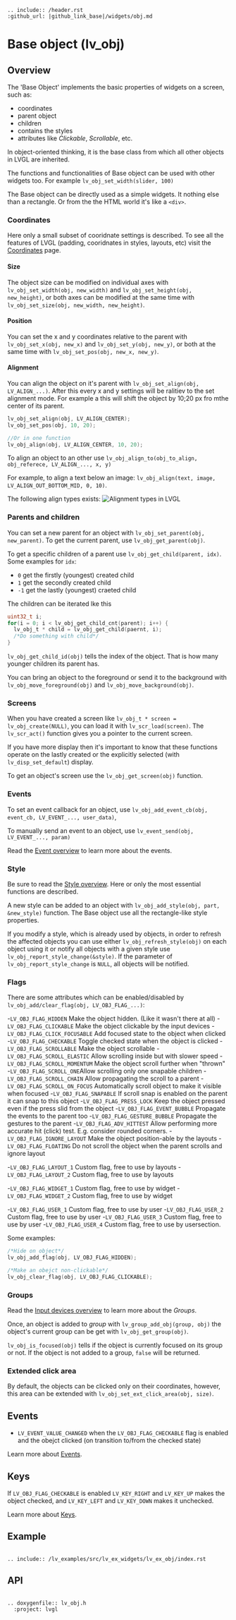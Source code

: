 ```eval_rst
.. include:: /header.rst 
:github_url: |github_link_base|/widgets/obj.md
```
# Base object (lv_obj)

## Overview

The 'Base Object' implements the basic properties of widgets on a screen, such as:
- coordinates
- parent object
- children
- contains the styles
- attributes like *Clickable*, *Scrollable*, etc.

In object-oriented thinking, it is the base class from which all other objects in LVGL are inherited. 

The functions and functionalities of Base object can be used with other widgets too. For example `lv_obj_set_width(slider, 100)`

The Base object can be directly used as a simple widgets. It nothing else than a rectangle. Or from the the HTML world it's like a `<div>`.

### Coordinates

Here only a small subset of cooridnate settings is described. To see all the features of LVGL (padding, cooridnates in styles, layouts, etc) visit the [Coordinates](overview/coord) page.

#### Size
The object size can be modified on individual axes with `lv_obj_set_width(obj, new_width)` and `lv_obj_set_height(obj, new_height)`, or both axes can be modified at the same time with `lv_obj_set_size(obj, new_width, new_height)`.

#### Position
You can set the x and y coordinates relative to the parent with `lv_obj_set_x(obj, new_x)` and `lv_obj_set_y(obj, new_y)`, or both at the same time with `lv_obj_set_pos(obj, new_x, new_y)`.

#### Alignment
You can align the object on it's parent with `lv_obj_set_align(obj, LV_ALIGN_...)`. After this every x and y settings will be ralitiev to the set alignment mode. 
For example a this will shift the object by 10;20 px fro mthe center of its parent.
```c
lv_obj_set_align(obj, LV_ALIGN_CENTER);
lv_obj_set_pos(obj, 10, 20);

//Or in one function
lv_obj_align(obj, LV_ALIGN_CENTER, 10, 20);
```

To align an object to an other use `lv_obj_align_to(obj_to_align, obj_referece, LV_ALIGN_..., x, y)`

For example, to align a text below an image: `lv_obj_align(text, image, LV_ALIGN_OUT_BOTTOM_MID, 0, 10)`.

The following align types exists:
![](/misc/align.png "Alignment types in LVGL")


### Parents and children
You can set a new parent for an object with `lv_obj_set_parent(obj, new_parent)`. To get the current parent, use `lv_obj_get_parent(obj)`.

To get a specific children of a parent use `lv_obj_get_child(parent, idx)`. Some examples for `idx`:
- `0` get the firstly (youngest) created child
- `1` get the secondly created child
- `-1` get the lastly (youngest) craeted child

The children can be iterated lke this
```c
uint32_t i;
for(i = 0; i < lv_obj_get_child_cnt(parent); i++) {
  lv_obj_t * child = lv_obj_get_child(paernt, i);
  /*Do something with child*/
}
```

`lv_obj_get_child_id(obj)` tells the index of the object. That is how many younger children its parent has.

You can bring an object to the foreground or send it to the background with `lv_obj_move_foreground(obj)` and `lv_obj_move_background(obj)`.

### Screens
When you have created a screen like `lv_obj_t * screen = lv_obj_create(NULL)`, you can load it with `lv_scr_load(screen)`. The `lv_scr_act()` function gives you a pointer to the current screen.

If you have more display then it's important to know that these functions operate on the lastly created or the explicitly selected (with `lv_disp_set_default`) display.

To get an object's screen use the `lv_obj_get_screen(obj)` function.

### Events

To set an event callback for an object, use `lv_obj_add_event_cb(obj, event_cb, LV_EVENT_..., user_data)`,

To manually send an event to an object, use `lv_event_send(obj, LV_EVENT_..., param)`

Read the [Event overview](/overview/event) to learn more about the events.


### Style
Be sure to read the [Style overview](/overview/style). Here or only the most essential functions are described.

A new style can be added to an object with `lv_obj_add_style(obj, part, &new_style)` function. The Base object use all the rectangle-like style properties. 

If you modify a style, which is already used by objects, in order to refresh the affected objects you can use either `lv_obj_refresh_style(obj)` on each object using it or 
 notify all objects with a given style use `lv_obj_report_style_change(&style)`. If the parameter of `lv_obj_report_style_change` is `NULL`, all objects will be notified.

### Flags
There are some attributes which can be enabled/disabled by `lv_obj_add/clear_flag(obj, LV_OBJ_FLAG_...)`:

-`LV_OBJ_FLAG_HIDDEN`  Make the object hidden. (Like it wasn't there at all)
-`LV_OBJ_FLAG_CLICKABLE`  Make the object clickable by the input devices
-`LV_OBJ_FLAG_CLICK_FOCUSABLE`  Add focused state to the object when clicked
-`LV_OBJ_FLAG_CHECKABLE`  Toggle checked state when the object is clicked
-`LV_OBJ_FLAG_SCROLLABLE`  Make the object scrollable
-`LV_OBJ_FLAG_SCROLL_ELASTIC`  Allow scrolling inside but with slower speed
-`LV_OBJ_FLAG_SCROLL_MOMENTUM`  Make the object scroll further when "thrown"
-`LV_OBJ_FLAG_SCROLL_ONE`Allow scrolling only one snapable children
-`LV_OBJ_FLAG_SCROLL_CHAIN`  Allow propagating the scroll to a parent
-`LV_OBJ_FLAG_SCROLL_ON_FOCUS`  Automatically scroll object to make it visible when focused
-`LV_OBJ_FLAG_SNAPABLE` If scroll snap is enabled on the parent it can snap to this object
-`LV_OBJ_FLAG_PRESS_LOCK` Keep the object pressed even if the press slid from the object
-`LV_OBJ_FLAG_EVENT_BUBBLE` Propagate the events to the parent too
-`LV_OBJ_FLAG_GESTURE_BUBBLE` Propagate the gestures to the parent
-`LV_OBJ_FLAG_ADV_HITTEST` Allow performing more accurate hit (click) test. E.g. consider rounded corners.
-`LV_OBJ_FLAG_IGNORE_LAYOUT` Make the object position-able by the layouts
-`LV_OBJ_FLAG_FLOATING` Do not scroll the object when the parent scrolls and ignore layout

-`LV_OBJ_FLAG_LAYOUT_1`  Custom flag, free to use by layouts
-`LV_OBJ_FLAG_LAYOUT_2`  Custom flag, free to use by layouts

-`LV_OBJ_FLAG_WIDGET_1`  Custom flag, free to use by widget
-`LV_OBJ_FLAG_WIDGET_2`  Custom flag, free to use by widget

-`LV_OBJ_FLAG_USER_1`  Custom flag, free to use by user
-`LV_OBJ_FLAG_USER_2`  Custom flag, free to use by user
-`LV_OBJ_FLAG_USER_3`  Custom flag, free to use by user
-`LV_OBJ_FLAG_USER_4`  Custom flag, free to use by usersection.

Some examples:
```c
/*Hide on object*/
lv_obj_add_flag(obj, LV_OBJ_FLAG_HIDDEN);

/*Make an obejct non-clickable*/
lv_obj_clear_flag(obj, LV_OBJ_FLAG_CLICKABLE);
```

### Groups

Read the [Input devices overview](/overview/indev) to learn more about the *Groups*.

Once, an object is added to *group* with `lv_group_add_obj(group, obj)` the object's current group can be get with `lv_obj_get_group(obj)`.

`lv_obj_is_focused(obj)` tells if the object is currently focused on its group or not. If the object is not added to a group, `false` will be returned.


### Extended click area
By default, the objects can be clicked only on their coordinates, however, this area can be extended with `lv_obj_set_ext_click_area(obj, size)`.

## Events
- `LV_EVENT_VALUE_CHANGED` when the `LV_OBJ_FLAG_CHECKABLE` flag is enabled and the obejct clicked (on transition to/from the checked state)

Learn more about [Events](/overview/event).

## Keys
If `LV_OBJ_FLAG_CHECKABLE` is enabled `LV_KEY_RIGHT` and `LV_KEY_UP` makes the object checked, and `LV_KEY_LEFT` and `LV_KEY_DOWN` makes it unchecked.


Learn more about [Keys](/overview/indev).

## Example

```eval_rst

.. include:: /lv_examples/src/lv_ex_widgets/lv_ex_obj/index.rst

```

## API

```eval_rst

.. doxygenfile:: lv_obj.h
  :project: lvgl

```
